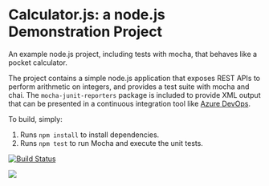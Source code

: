 Calculator.js: a node.js Demonstration Project
==============================================
An example node.js project, including tests with mocha, that behaves like
a pocket calculator.

The project contains a simple node.js application that exposes REST APIs
to perform arithmetic on integers, and provides a test suite with mocha
and chai.  The `mocha-junit-reporters` package is included to provide XML
output that can be presented in a continuous integration tool like
[Azure DevOps](https://azure.com/devops).

To build, simply:

1. Runs `npm install` to install dependencies.
2. Runs `npm test` to run Mocha and execute the unit tests.

[![Build Status](https://dev.azure.com/bpooley-devops-training/Configuring%20Pipelines%20as%20Code%20with%20YAML/_apis/build/status/BenPooleyAVAMAE.az400calculator?branchName=master)](https://dev.azure.com/bpooley-devops-training/Configuring%20Pipelines%20as%20Code%20with%20YAML/_build/latest?definitionId=24&branchName=master)

<img src="https://dev.azure.com/bpooley-devops-training/Configuring%20Pipelines%20as%20Code%20with%20YAML/_apis/build/status/BenPooleyAVAMAE.az400calculator?branchName=master"/>
